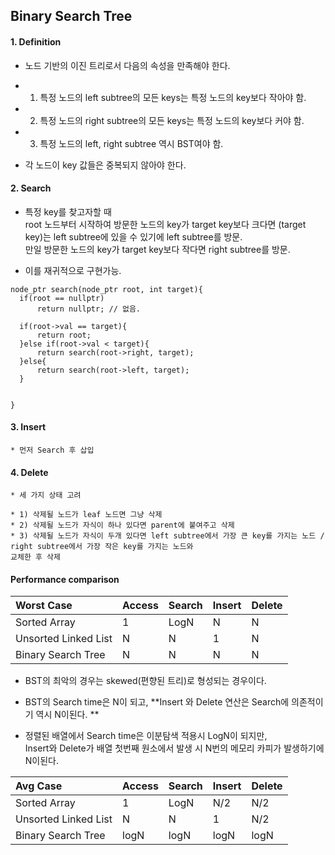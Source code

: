 

## Binary Search Tree  

#### 1. Definition  

  * 노드 기반의 이진 트리로서 다음의 속성을 만족해야 한다.  
  * 1) 특정 노드의 left subtree의 모든 keys는 특정 노드의 key보다 작아야 함.  
  * 2) 특정 노드의 right subtree의 모든 keys는 특정 노드의 key보다 커야 함.  
  * 3) 특정 노드의 left, right subtree 역시 BST여야 함.  
  
  * 각 노드이 key 값들은 중복되지 않아야 한다.  
  
  

#### 2. Search  

  * 특정 key를 찾고자할 때  
  root 노드부터 시작하여 방문한 노드의 key가 target key보다 크다면 (target key)는 left subtree에 있을 수 있기에 left subtree를 방문.  
  만일 방문한 노드의 key가 target key보다 작다면 right subtree를 방문.  
  
  * 이를 재귀적으로 구현가능.  
  ```
  node_ptr search(node_ptr root, int target){
    if(root == nullptr)
        return nullptr; // 없음.
        
    if(root->val == target){
        return root;
    }else if(root->val < target){
        return search(root->right, target);
    }else{ 
        return search(root->left, target);
    }
    
    
  }
  ```
  
  #### 3. Insert  
    * 먼저 Search 후 삽입  
    
  #### 4. Delete  
    * 세 가지 상태 고려  
    
    * 1) 삭제될 노드가 leaf 노드면 그냥 삭제  
    * 2) 삭제될 노드가 자식이 하나 있다면 parent에 붙여주고 삭제  
    * 3) 삭제될 노드가 자식이 두개 있다면 left subtree에서 가장 큰 key를 가지는 노드 / right subtree에서 가장 작은 key를 가지는 노드와  
    교체한 후 삭제  
    
  #### Performance comparison  
  
|Worst Case              |   Access    |    Search          |     Insert     |         Delete |
|:----------|:----------|:----------|:----------|:----------|
|Sorted Array |                1       |      LogN          |      N         |         N      |
|Unsorted Linked List |        N       |      N             |       1        |         N       |
|Binary Search Tree |         N        |        N           |       N        |         N       | 


  * BST의 최악의 경우는 skewed(편향된 트리)로 형성되는 경우이다.  
  * BST의 Search time은 N이 되고, **Insert 와 Delete 연산은 Search에 의존적이기 역시 N이된다. **  
  
  * 정렬된 배열에서 Search time은 이분탐색 적용시 LogN이 되지만,  
  Insert와 Delete가 배열 첫번째 원소에서 발생 시 N번의 메모리 카피가 발생하기에 N이된다.  
  
|Avg Case              |   Access    |    Search          |     Insert     |         Delete |
|:----------|:----------|:----------|:----------|:----------|
|Sorted Array |                1       |      LogN          |      N/2         |         N/2     |
|Unsorted Linked List |        N       |      N             |       1        |         N/2       |
|Binary Search Tree |         logN        |        logN           |      logN        |         logN       | 

  

   
